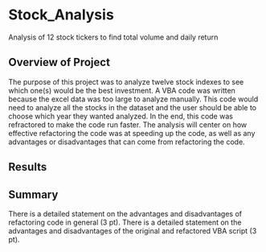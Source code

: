 # Stock_Analysis
Analysis of 12 stock tickers to find total volume and daily return

## Overview of Project
The purpose of this project was to analyze twelve stock indexes to see which one(s) would be the best investment. A VBA code was written because the excel data was too large to analyze manually. This code would need to analyze all the stocks in the dataset and the user should be able to choose which year they wanted analyzed. In the end, this code was refractored to make the code run faster. The analysis will center on how effective refactoring the code was at speeding up the code, as well as any advantages or disadvantages that can come from refactoring the code.

## Results



## Summary
There is a detailed statement on the advantages and disadvantages of refactoring code in general (3 pt).
There is a detailed statement on the advantages and disadvantages of the original and refactored VBA script (3 pt).
